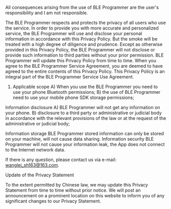 All consequences arising from the use of BLE Programmer are the user's responsibility and I am not responsible.

The BLE Programmer respects and protects the privacy of all users who use the service. In order to provide you with more accurate and personalized service, the BLE Programmer will use and disclose your personal information in accordance with this Privacy Policy. But the smoke will be treated with a high degree of diligence and prudence. Except as otherwise provided in this Privacy Policy, the BLE Programmer will not disclose or provide such information to third parties without your prior permission. BLE Programmer will update this Privacy Policy from time to time. When you agree to the BLE Programmer Service Agreement, you are deemed to have agreed to the entire contents of this Privacy Policy. This Privacy Policy is an integral part of the BLE Programmer Service Use Agreement.
1. Applicable scope
  A) When you use the BLE Programmer you need to use your phone Bluetooth permissions;
  B) the use of BLE Programmer need to use your mobile phone SDK storage permissions;

Information disclosure
  A) BLE Programmer will not get any information on your phone.
  B) disclosure to a third party or administrative or judicial body in accordance with the relevant provisions of the law or at the request of the administrative or judicial body;

Information storage
  BLE Programmer stored information can only be stored on your machine, will not cause data sharing.
Information security
  BLE Programmer will not cause your information leak, the App does not connect to the Internet network data.

If there is any question, please contact us via e-mail: wanglei_sh163@163.com.

Update of the Privacy Statement

To the extent permitted by Chinese law, we may update this Privacy Statement from time to time without prior notice. We will post an announcement on a prominent location on this website to inform you of any significant changes to our Privacy Statement.

